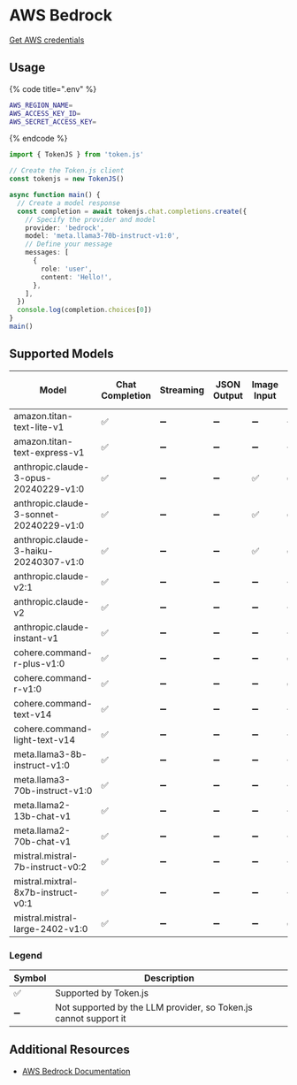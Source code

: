 # AWS Bedrock

[Get AWS credentials](https://aws.amazon.com/console/)

## Usage

{% code title=".env" %}
```bash
AWS_REGION_NAME=
AWS_ACCESS_KEY_ID=
AWS_SECRET_ACCESS_KEY=
```
{% endcode %}

```typescript
import { TokenJS } from 'token.js'

// Create the Token.js client
const tokenjs = new TokenJS()

async function main() {
  // Create a model response
  const completion = await tokenjs.chat.completions.create({
    // Specify the provider and model
    provider: 'bedrock',
    model: 'meta.llama3-70b-instruct-v1:0',
    // Define your message
    messages: [
      {
        role: 'user',
        content: 'Hello!',
      },
    ],
  })
  console.log(completion.choices[0])
}
main()
```

<!-- compatibility -->
## Supported Models

| Model                                   | Chat Completion | Streaming | JSON Output | Image Input | Function Calling | N > 1 |
| --------------------------------------- | --------------- | --------- | ----------- | ----------- | ---------------- | ----- |
| amazon.titan-text-lite-v1               | ✅               | ➖         | ➖           | ➖           | ➖                | ➖     |
| amazon.titan-text-express-v1            | ✅               | ➖         | ➖           | ➖           | ➖                | ➖     |
| anthropic.claude-3-opus-20240229-v1:0   | ✅               | ➖         | ➖           | ✅           | ✅                | ➖     |
| anthropic.claude-3-sonnet-20240229-v1:0 | ✅               | ➖         | ➖           | ✅           | ✅                | ➖     |
| anthropic.claude-3-haiku-20240307-v1:0  | ✅               | ➖         | ➖           | ✅           | ✅                | ➖     |
| anthropic.claude-v2:1                   | ✅               | ➖         | ➖           | ➖           | ➖                | ➖     |
| anthropic.claude-v2                     | ✅               | ➖         | ➖           | ➖           | ➖                | ➖     |
| anthropic.claude-instant-v1             | ✅               | ➖         | ➖           | ➖           | ➖                | ➖     |
| cohere.command-r-plus-v1:0              | ✅               | ➖         | ➖           | ➖           | ✅                | ➖     |
| cohere.command-r-v1:0                   | ✅               | ➖         | ➖           | ➖           | ✅                | ➖     |
| cohere.command-text-v14                 | ✅               | ➖         | ➖           | ➖           | ➖                | ➖     |
| cohere.command-light-text-v14           | ✅               | ➖         | ➖           | ➖           | ➖                | ➖     |
| meta.llama3-8b-instruct-v1:0            | ✅               | ➖         | ➖           | ➖           | ➖                | ➖     |
| meta.llama3-70b-instruct-v1:0           | ✅               | ➖         | ➖           | ➖           | ➖                | ➖     |
| meta.llama2-13b-chat-v1                 | ✅               | ➖         | ➖           | ➖           | ➖                | ➖     |
| meta.llama2-70b-chat-v1                 | ✅               | ➖         | ➖           | ➖           | ➖                | ➖     |
| mistral.mistral-7b-instruct-v0:2        | ✅               | ➖         | ➖           | ➖           | ➖                | ➖     |
| mistral.mixtral-8x7b-instruct-v0:1      | ✅               | ➖         | ➖           | ➖           | ➖                | ➖     |
| mistral.mistral-large-2402-v1:0         | ✅               | ➖         | ➖           | ➖           | ✅                | ➖     |

### Legend
| Symbol             | Description                           |
|--------------------|---------------------------------------|
| :white_check_mark: | Supported by Token.js                 |
| :heavy_minus_sign: | Not supported by the LLM provider, so Token.js cannot support it     |
<!-- end compatibility -->

## Additional Resources

* [AWS Bedrock Documentation](https://docs.aws.amazon.com/bedrock/)
